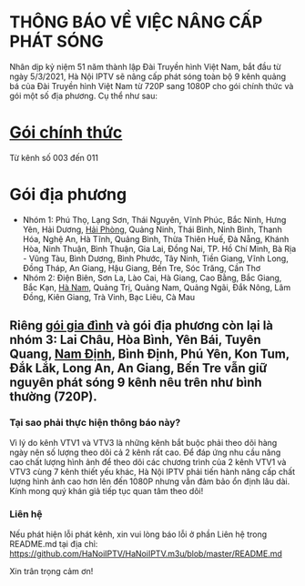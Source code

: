 THÔNG BÁO VỀ VIỆC NÂNG CẤP PHÁT SÓNG
=======
Nhân dịp kỷ niệm 51 năm thành lập Đài Truyền hình Việt Nam, bắt đầu từ ngày 5/3/2021, Hà Nội IPTV sẽ nâng cấp phát sóng toàn bộ 9 kênh quảng bá của Đài Truyền hình Việt Nam từ 720P sang 1080P cho gói chính thức và gói một số địa phương. Cụ thể như sau:<br />

# [Gói chính thức](http://gg.gg/hanoiiptv)
Từ kênh số 003 đến 011<br />

# Gói địa phương
- Nhóm 1: Phú Thọ, Lạng Sơn, Thái Nguyên, Vĩnh Phúc, Bắc Ninh, Hưng Yên, Hải Dương, [Hải Phòng](http://gg.gg/haiphongiptv), Quảng Ninh, Thái Bình, Ninh Bình, Thanh Hóa, Nghệ An, Hà Tĩnh, Quảng Bình, Thừa Thiên Huế, Đà Nẵng, Khánh Hòa, Ninh Thuận, Bình Thuận, Gia Lai, Đồng Nai, TP. Hồ Chí Minh, Bà Rịa - Vũng Tàu, Bình Dương, Bình Phước, Tây Ninh, Tiền Giang, Vĩnh Long, Đồng Tháp, An Giang, Hậu Giang, Bến Tre, Sóc Trăng, Cần Thơ<br />
- Nhóm 2: Điện Biên, Sơn La, Lào Cai, Hà Giang, Cao Bằng, Bắc Giang, Bắc Kạn, [Hà Nam](http://gg.gg/hanamiptv), Quảng Trị, Quảng Nam, Quảng Ngãi, Đắk Nông, Lâm Đồng, Kiên Giang, Trà Vinh, Bạc Liêu, Cà Mau<br />

## Riêng [gói gia đình](http://gg.gg/hanoiiptvfamily) và gói địa phương còn lại là nhóm 3: Lai Châu, Hòa Bình, Yên Bái, Tuyên Quang, [Nam Định](http://gg.gg/namdinhiptv), Bình Định, Phú Yên, Kon Tum, Đắk Lắk, Long An, An Giang, Bến Tre vẫn giữ nguyên phát sóng 9 kênh nêu trên như bình thường (720P).<br />

### Tại sao phải thực hiện thông báo này?
Vì lý do kênh VTV1 và VTV3 là những kênh bắt buộc phải theo dõi hàng ngày nên số lượng theo dõi cả 2 kênh rất cao. Để đáp ứng nhu cầu nâng cao chất lượng hình ảnh để theo dõi các chương trình của 2 kênh VTV1 và VTV3 cùng 7 kênh thiết yếu khác, Hà Nội IPTV phải tiến hành nâng cấp chất lượng hình ảnh cao hơn lên đến 1080P nhưng vẫn đảm bảo ổn định lâu dài. Kính mong quý khán giả tiếp tục quan tâm theo dõi!<br />

### Liên hệ
Nếu phát hiện lỗi phát kênh, xin vui lòng báo lỗi ở phần Liên hệ trong README.md tại địa chỉ: https://github.com/HaNoiIPTV/HaNoiIPTV.m3u/blob/master/README.md<br />

Xin trân trọng cảm ơn!<br />
